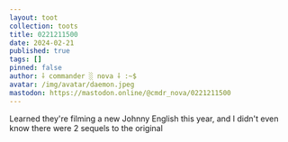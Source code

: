 ```yaml
---
layout: toot
collection: toots
title: 0221211500
date: 2024-02-21
published: true
tags: []
pinned: false
author: ⸸ commander ░ nova ⸸ :~$
avatar: /img/avatar/daemon.jpeg
mastodon: https://mastodon.online/@cmdr_nova/0221211500
---
```


Learned they're filming a new Johnny English this year, and I didn't even know there were 2 sequels to the original
